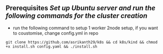 ## Prerequisites *Set up Ubuntu server and run the following commands for the cluster creation*
- run the following command to setup 1 worker 2node setup, if you want to coustomise, change config.yml in repo
```
git clone https://github.com/asrikanth29/k8s && cd k8s/kind && chmod +x install.sh config.yaml && ./install.sh
```
